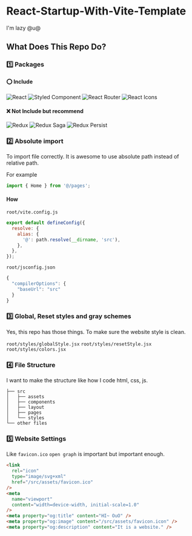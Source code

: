 # React-Startup-With-Vite-Template

I'm lazy @u@

## What Does This Repo Do?

### 1️⃣ Packages

#### ⭕ Include

<div>
  <img
    src="https://img.shields.io/badge/-React-61DAFB?logo=react&logoColor=white&style=flat"
    alt="React"
  />
  <img
    src="https://img.shields.io/badge/-Styled Component-DB7093?logo=styled-components&logoColor=white&style=flat"
    alt="Styled Component"
  />
  <img
    src="https://img.shields.io/badge/-React Router-CA4245?logo=React-Router&logoColor=white&style=flat"
    alt="React Router"
  />
  <img
    src="https://img.shields.io/badge/-React Icons-31B8BB?logo=Icon&logoColor=white&style=flat"
    alt="React Icons"
  />
</div>

#### ❌ Not Include but recommend

<div>
  <img
    src="https://img.shields.io/badge/-Redux-764ABC?logo=Redux&logoColor=white&style=flat"
    alt="Redux"
  />
  <img
    src="https://img.shields.io/badge/-Redux Saga-999999?logo=Redux-Saga&logoColor=white&style=flat"
    alt="Redux Saga"
  />
  <img
    src="https://img.shields.io/badge/-Redux Persist-FF0029?&logoColor=white&style=flat"
    alt="Redux Persist"
  />
</div>

### 2️⃣ Absolute import

To import file correctly.
It is awesome to use absolute path instead of relative path.

For example

```jsx
import { Home } from '@/pages';
```

#### How

`root/vite.config.js`

```jsx
export default defineConfig({
  resolve: {
    alias: {
      '@': path.resolve(__dirname, 'src'),
    },
  },
});
```

`root/jsconfig.json`

```jsx
{
  "compilerOptions": {
    "baseUrl": "src"
  }
}
```

### 3️⃣ Global, Reset styles and gray schemes

Yes, this repo has those things.
To make sure the website style is clean.

`root/styles/globalStyle.jsx`
`root/styles/resetStyle.jsx`
`root/styles/colors.jsx`

### 4️⃣ File Structure

I want to make the structure like how I code html, css, js.

```
├── src
│   ├── assets
│   ├── components
│   ├── layout
│   ├── pages
│   └── styles
└── other files
```

### 5️⃣ Website Settings

Like `favicon.ico` `open graph` is important but important enough.

```html
<link
  rel="icon"
  type="image/svg+xml"
  href="/src/assets/favicon.ico"
/>
<meta
  name="viewport"
  content="width=device-width, initial-scale=1.0"
/>
<meta property="og:title" content="HI~ OuO" />
<meta property="og:image" content="/src/assets/favicon.icon" />
<meta property="og:description" content="It is a website." />
```
